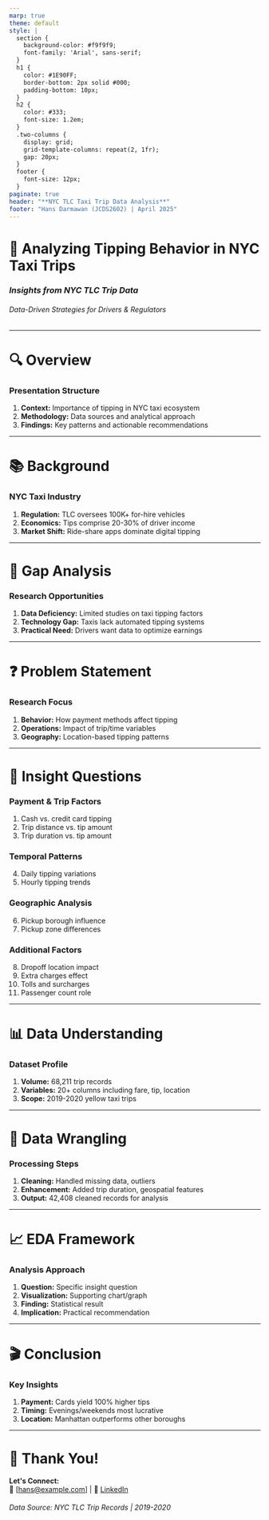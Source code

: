 ```yaml
---
marp: true
theme: default
style: |
  section {
    background-color: #f9f9f9;
    font-family: 'Arial', sans-serif;
  }
  h1 {
    color: #1E90FF;
    border-bottom: 2px solid #000;
    padding-bottom: 10px;
  }
  h2 {
    color: #333;
    font-size: 1.2em;
  }
  .two-columns {
    display: grid;
    grid-template-columns: repeat(2, 1fr);
    gap: 20px;
  }
  footer {
    font-size: 12px;
  }
paginate: true
header: "**NYC TLC Taxi Trip Data Analysis**"
footer: "Hans Darmawan (JCDS2602) | April 2025"
---
```


<!-- Slide 1: Title -->
# 🚖 Analyzing Tipping Behavior in NYC Taxi Trips  
### *Insights from NYC TLC Trip Data*  
###### *Data-Driven Strategies for Drivers & Regulators*  

---

<!-- Slide 2: Overview -->
# **🔍 Overview**  
### **Presentation Structure**  
1. **Context:** Importance of tipping in NYC taxi ecosystem  
2. **Methodology:** Data sources and analytical approach  
3. **Findings:** Key patterns and actionable recommendations  

---

<!-- Slide 3: Background -->
# **📚 Background**  
### **NYC Taxi Industry**  
1. **Regulation:** TLC oversees 100K+ for-hire vehicles  
2. **Economics:** Tips comprise 20-30% of driver income  
3. **Market Shift:** Ride-share apps dominate digital tipping  

---

<!-- Slide 4: Gap Analysis -->
# **🔎 Gap Analysis**  
### **Research Opportunities**  
1. **Data Deficiency:** Limited studies on taxi tipping factors  
2. **Technology Gap:** Taxis lack automated tipping systems  
3. **Practical Need:** Drivers want data to optimize earnings  

---

<!-- Slide 5: Problem Statement -->
# **❓ Problem Statement**  
### **Research Focus**  
1. **Behavior:** How payment methods affect tipping  
2. **Operations:** Impact of trip/time variables  
3. **Geography:** Location-based tipping patterns  

---

<!-- Slide 6: Insight Questions -->
# **💭 Insight Questions**  
<div class="two-columns">

### **Payment & Trip Factors**
1. Cash vs. credit card tipping  
2. Trip distance vs. tip amount  
3. Trip duration vs. tip amount  

### **Temporal Patterns**
4. Daily tipping variations  
5. Hourly tipping trends  

### **Geographic Analysis**
6. Pickup borough influence  
7. Pickup zone differences  

### **Additional Factors**
8. Dropoff location impact  
9. Extra charges effect  
10. Tolls and surcharges  
11. Passenger count role  
</div>

---

<!-- Slide 7: Data Understanding -->
# **📊 Data Understanding**  
### **Dataset Profile**  
1. **Volume:** 68,211 trip records  
2. **Variables:** 20+ columns including fare, tip, location  
3. **Scope:** 2019-2020 yellow taxi trips  

---

<!-- Slide 8: Data Wrangling -->
# **🧹 Data Wrangling**  
### **Processing Steps**  
1. **Cleaning:** Handled missing data, outliers  
2. **Enhancement:** Added trip duration, geospatial features  
3. **Output:** 42,408 cleaned records for analysis  

---

<!-- Slide 9: EDA Framework -->
# **📈 EDA Framework**  
### **Analysis Approach**  
1. **Question:** Specific insight question  
2. **Visualization:** Supporting chart/graph  
3. **Finding:** Statistical result  
4. **Implication:** Practical recommendation  

---

<!-- Slide 10: Conclusion -->
# **🎬 Conclusion**  
### **Key Insights**  
1. **Payment:** Cards yield 100% higher tips  
2. **Timing:** Evenings/weekends most lucrative  
3. **Location:** Manhattan outperforms other boroughs  

---

<!-- Slide 11: Thank You -->
# **🙏 Thank You!**  
**Let's Connect:**  
📧 [hans@example.com] | 🔗 [LinkedIn](#)  
###### *Data Source: NYC TLC Trip Records | 2019-2020*  
